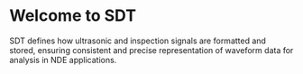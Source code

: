 # Welcome to SDT

SDT defines how ultrasonic and inspection signals are formatted and stored, ensuring consistent and precise representation of waveform data for analysis in NDE applications.


